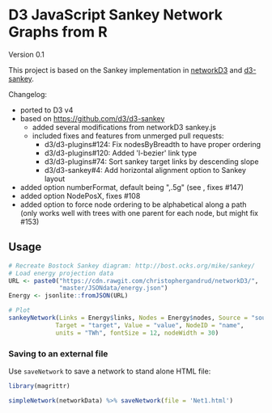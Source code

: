 # D3 JavaScript Sankey Network Graphs from R

Version 0.1

This project is based on the Sankey implementation in [networkD3](https://github.com/christophergandrud/networkD3) and [d3-sankey](https://github.com/d3/d3-sankey).  

Changelog:
 - ported to D3 v4
 - based on https://github.com/d3/d3-sankey 
     - added several modifications from networkD3 sankey.js 
     - included fixes and features from unmerged pull requests:
       - d3/d3-plugins#124: Fix nodesByBreadth to have proper ordering
       - d3/d3-plugins#120: Added 'l-bezier' link type
       - d3/d3-plugins#74: Sort sankey target links by descending slope
       - d3/d3-sankey#4: Add horizontal alignment option to Sankey layout
 - added option numberFormat, default being ",.5g" (see , fixes #147)
 - added option NodePosX, fixes #108 
 - added option to force node ordering to be alphabetical along a path (only works well with trees with one parent for each node, but might fix #153)

 
## Usage

```R
# Recreate Bostock Sankey diagram: http://bost.ocks.org/mike/sankey/
# Load energy projection data
URL <- paste0("https://cdn.rawgit.com/christophergandrud/networkD3/",
              "master/JSONdata/energy.json")
Energy <- jsonlite::fromJSON(URL)

# Plot
sankeyNetwork(Links = Energy$links, Nodes = Energy$nodes, Source = "source",
             Target = "target", Value = "value", NodeID = "name",
             units = "TWh", fontSize = 12, nodeWidth = 30)
```

### Saving to an external file

Use `saveNetwork` to save a network to stand alone HTML file:

```R
library(magrittr)

simpleNetwork(networkData) %>% saveNetwork(file = 'Net1.html')
```
